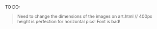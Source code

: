 TO DO:
> Need to change the dimensions of the images on art.html // 400px height is perfection for horizontal pics!
> Font is bad!
